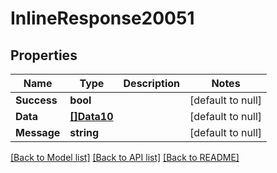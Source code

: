 # InlineResponse20051

## Properties
Name | Type | Description | Notes
------------ | ------------- | ------------- | -------------
**Success** | **bool** |  | [default to null]
**Data** | [**[]Data10**](Data10.md) |  | [default to null]
**Message** | **string** |  | [default to null]

[[Back to Model list]](../README.md#documentation-for-models) [[Back to API list]](../README.md#documentation-for-api-endpoints) [[Back to README]](../README.md)

